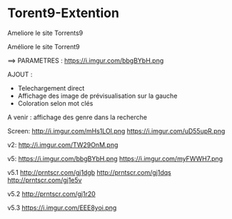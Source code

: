 # Torent9-Extention

Ameliore le site Torrents9

Améliore le site Torrent9

==> PARAMETRES : https://i.imgur.com/bbgBYbH.png

AJOUT :
- Telechargement direct
- Affichage des image de prévisualisation sur la gauche
- Coloration selon mot clés

A venir : affichage des genre dans la recherche

Screen:
http://i.imgur.com/mHs1LOl.png
https://i.imgur.com/uD55upR.png

v2:
http://i.imgur.com/TW29OnM.png

v5:
https://i.imgur.com/bbgBYbH.png
https://i.imgur.com/myFWWH7.png

v5.1
http://prntscr.com/gj1dgb
http://prntscr.com/gj1dqs
http://prntscr.com/gj1e5v

v5.2
http://prntscr.com/gj1r20

v5.3
https://i.imgur.com/EEE8yoi.png